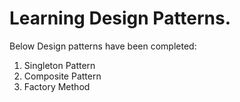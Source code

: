 # Learning Design Patterns.

Below Design patterns have been completed:
1. Singleton Pattern
2. Composite Pattern
3. Factory Method
